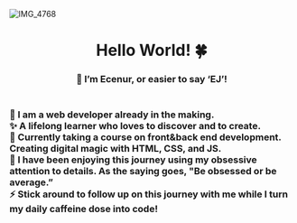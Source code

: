 
![IMG_4768](https://github.com/ErdemEcenur/ErdemEcenur/assets/159720492/ae898c83-e412-4662-b32b-7192a393f3a4)


<h1 align="center"> Hello World! 🍀 </h1>

<h3 align="center">🌸 I’m Ecenur, or easier to say ‘EJ’!<h3><br>
🌱 I am a web developer already in the making.<br>
✨ A lifelong learner who loves to discover and to create.<br>
🌟 Currently taking a course on front&back end development. Creating digital magic with HTML, CSS, and JS. <br>
🌈 I have been enjoying this journey using my obsessive attention to details.
As the saying goes, "Be obsessed or be average.” <br>
⚡️ Stick around to follow up on this journey with me while I turn my daily caffeine dose into code! 


